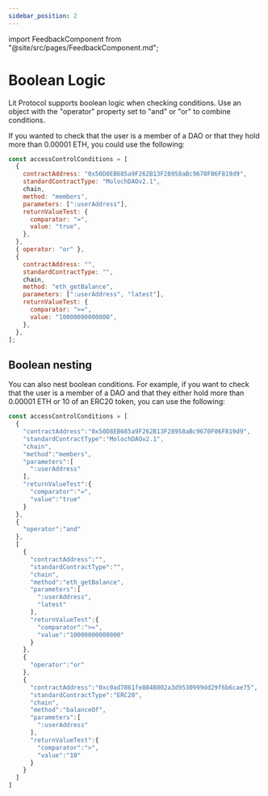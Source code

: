 ```yaml
---
sidebar_position: 2
---
```


import FeedbackComponent from "@site/src/pages/FeedbackComponent.md";

# Boolean Logic

Lit Protocol supports boolean logic when checking conditions. Use an object with the "operator" property set to "and" or "or" to combine conditions.

If you wanted to check that the user is a member of a DAO or that they hold more than 0.00001 ETH, you could use the following:

```js
const accessControlConditions = [
  {
    contractAddress: "0x50D8EB685a9F262B13F28958aBc9670F06F819d9",
    standardContractType: "MolochDAOv2.1",
    chain,
    method: "members",
    parameters: [":userAddress"],
    returnValueTest: {
      comparator: "=",
      value: "true",
    },
  },
  { operator: "or" },
  {
    contractAddress: "",
    standardContractType: "",
    chain,
    method: "eth_getBalance",
    parameters: [":userAddress", "latest"],
    returnValueTest: {
      comparator: ">=",
      value: "10000000000000",
    },
  },
];
```

## Boolean nesting

You can also nest boolean conditions. For example, if you want to check that the user is a member of a DAO and that they either hold more than 0.00001 ETH or 10 of an ERC20 token, you can use the following:

```js
const accessControlConditions = [
  {
    "contractAddress":"0x50D8EB685a9F262B13F28958aBc9670F06F819d9",
    "standardContractType":"MolochDAOv2.1",
    "chain",
    "method":"members",
    "parameters":[
      ":userAddress"
    ],
    "returnValueTest":{
      "comparator":"=",
      "value":"true"
    }
  },
  {
    "operator":"and"
  },
  [
    {
      "contractAddress":"",
      "standardContractType":"",
      "chain",
      "method":"eth_getBalance",
      "parameters":[
        ":userAddress",
        "latest"
      ],
      "returnValueTest":{
        "comparator":">=",
        "value":"10000000000000"
      }
    },
    {
      "operator":"or"
    },
    {
      "contractAddress":"0xc0ad7861fe8848002a3d9530999dd29f6b6cae75",
      "standardContractType":"ERC20",
      "chain",
      "method":"balanceOf",
      "parameters":[
        ":userAddress"
      ],
      "returnValueTest":{
        "comparator":">",
        "value":"10"
      }
    }
  ]
]
```

<FeedbackComponent/>
